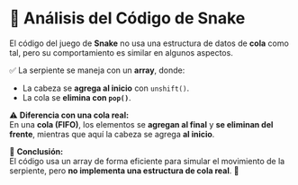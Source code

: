 # 🐍 Análisis del Código de Snake

El código del juego de **Snake** no usa una estructura de datos de **cola** como tal, pero su comportamiento es similar en algunos aspectos.  

✅ La serpiente se maneja con un **array**, donde:  
- La cabeza se **agrega al inicio** con `unshift()`.  
- La cola se **elimina con `pop()`**.  

⚠️ **Diferencia con una cola real:**  
En una **cola (FIFO)**, los elementos se **agregan al final** y **se eliminan del frente**, mientras que aquí la cabeza se agrega **al inicio**.  

📌 **Conclusión:**  
El código usa un array de forma eficiente para simular el movimiento de la serpiente, pero **no implementa una estructura de cola real**. 🎯  
